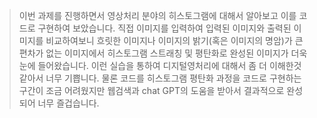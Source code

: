 >이번 과제를 진행하면서 영상처리 분야의 히스토그램에 대해서 알아보고 이를 코드로 구현하여 보았습니다. 직접 이미지를 입력하여 입력된 이미지와 출력된 이미지를 비교하여보니 흐릿한 이미지나 이미지의 밝기(혹은 이미지의 명암)가 큰 편차가 없는 이미지에서 히스토그램 스트래칭 및 평탄화로 완성된 이미지가 더욱 눈에 들어왔습니다. 이런 실습을 통하여 디지털영처리에 대해서 좀 더 이해한것 같아서 너무 기쁩니다. 물론 코드를 히스토그램 평탄화 과정을 코드로 구현하는 구간이 조금 어려웠지만 웹검색과 chat GPT의 도움을 받아서 결과적으로 완성되어 너무 즐겁습니다.
